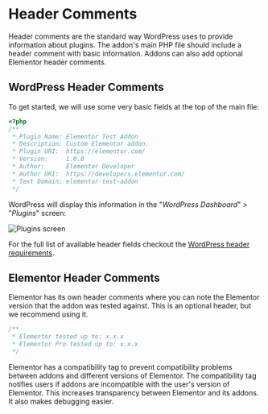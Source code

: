 # Header Comments

<Badge type="tip" vertical="top" text="Elementor Core" /> <Badge type="warning" vertical="top" text="Basic" />

Header comments are the standard way WordPress uses to provide information about plugins. The addon's main PHP file should include a header comment with basic information. Addons can also add optional Elementor header comments.

## WordPress Header Comments

To get started, we will use some very basic fields at the top of the main file:

```php
<?php
/**
 * Plugin Name: Elementor Test Addon
 * Description: Custom Elementor addon.
 * Plugin URI:  https://elementor.com/
 * Version:     1.0.0
 * Author:      Elementor Developer
 * Author URI:  https://developers.elementor.com/
 * Text Domain: elementor-test-addon
 */
```

WordPress will display this information in the "*WordPress Dashboard*" > "*Plugins*" screen:

<img :src="$withBase('/assets/img/elementor-test-addon-plugin-screen.png')" alt="Plugins screen">

For the full list of available header fields checkout the [WordPress header requirements](https://developer.wordpress.org/plugins/plugin-basics/header-requirements/).

## Elementor Header Comments

Elementor has its own header comments where you can note the Elementor version that the addon was tested against. This is an optional header, but we recommend using it.

```php
/**
 * Elementor tested up to: x.x.x
 * Elementor Pro tested up to: x.x.x
 */
```

Elementor has a compatibility tag to prevent compatibility problems between addons and different versions of Elementor. The compatibility tag  notifies users if addons are incompatible with the user's version of Elementor. This increases transparency between Elementor and its addons. It also makes debugging easier. 
